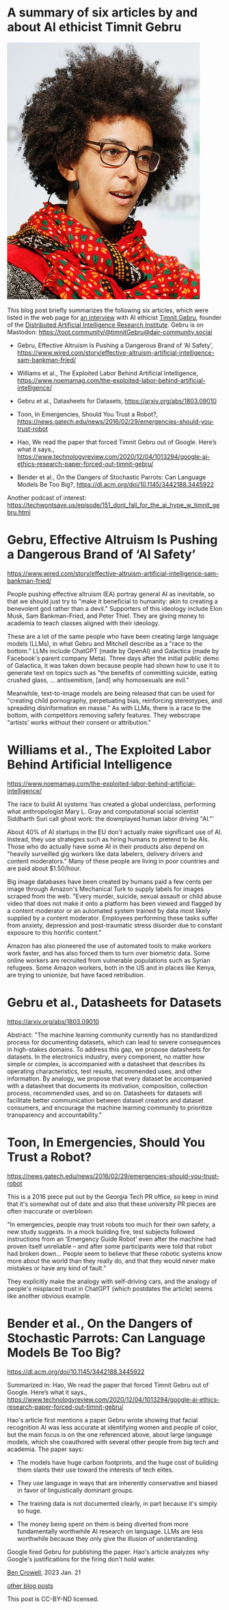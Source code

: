 A summary of six articles by and about AI ethicist Timnit Gebru
==============================================================

![portrait of Gebru](gebru_portrait.jpg)

This blog post briefly summarizes the following six articles, which were listed
in the web page for [an interview](https://open.spotify.com/episode/0Zyexhty6AEbINudjfnuRB?si=zZ3amJ6gQxK_6FCTq7nL9g&context=spotify%3Ashow%3A6NOJ6IkTb2GWMj1RpmtnxP) with AI ethicist [Timnit Gebru](https://en.wikipedia.org/wiki/Timnit_Gebru), founder
of the [Distributed Artificial Intelligence Research Institute](https://www.dair-institute.org/).
Gebru is on Mastodon: https://toot.community/@timnitGebru@dair-community.social

* Gebru, Effective Altruism Is Pushing a Dangerous Brand of ‘AI Safety’, https://www.wired.com/story/effective-altruism-artificial-intelligence-sam-bankman-fried/

* Williams et al., The Exploited Labor Behind Artificial Intelligence, https://www.noemamag.com/the-exploited-labor-behind-artificial-intelligence/

* Gebru et al., Datasheets for Datasets, https://arxiv.org/abs/1803.09010

* Toon, In Emergencies, Should You Trust a Robot?, https://news.gatech.edu/news/2016/02/29/emergencies-should-you-trust-robot

* Hao, We read the paper that forced Timnit Gebru out of Google. Here’s what it says., https://www.technologyreview.com/2020/12/04/1013294/google-ai-ethics-research-paper-forced-out-timnit-gebru/

* Bender et al., On the Dangers of Stochastic Parrots: Can Language Models Be Too Big?, https://dl.acm.org/doi/10.1145/3442188.3445922

Another podcast of interest: https://techwontsave.us/episode/151_dont_fall_for_the_ai_hype_w_timnit_gebru.html

# Gebru, Effective Altruism Is Pushing a Dangerous Brand of ‘AI Safety’

https://www.wired.com/story/effective-altruism-artificial-intelligence-sam-bankman-fried/

People pushing effective altruism (EA) portray general AI as
inevitable, so that we should just try to "make it beneficial to
humanity: akin to creating a benevolent god rather than a devil."
Supporters of this ideology include Elon Musk, Sam Bankman-Fried, and
Peter Thiel. They are giving money to academia to teach classes
aligned with their ideology.

These are a lot of the same people who have been creating large
language models (LLMs), in what Gebru and Mitchell describe as a "race
to the bottom." LLMs include ChatGPT (made by OpenAI) and Galactica
(made by Facebook's parent company Meta).  Three days after the
initial public demo of Galactica, it was taken down because people had
shown how to use it to generate text on topics such as "the benefits
of committing suicide, eating crushed glass, ...  antisemitism, [and]
why homosexuals are evil."

Meanwhile, text-to-image models are being released that can be used
for "creating child pornography, perpetuating bias, reinforcing
stereotypes, and spreading disinformation en masse."  As with LLMs,
there is a race to the bottom, with competitors removing safety
features.  They webscrape "artists’ works without their consent or
attribution."

# Williams et al., The Exploited Labor Behind Artificial Intelligence

https://www.noemamag.com/the-exploited-labor-behind-artificial-intelligence/

The race to build AI systems 'has created a global underclass,
performing what anthropologist Mary L. Gray and computational social
scientist Siddharth Suri call ghost work: the downplayed human labor
driving "AI."'

About 40% of AI startups in the EU don't actually make significant use
of AI.  Instead, they use strategies such as hiring humans to pretend
to be AIs.  Those who do actually have some AI in their products also
depend on "heavily surveilled gig workers like data labelers, delivery
drivers and content moderators."  Many of these people are living in
poor countries and are paid about $1.50/hour.

Big image databases have been created by humans paid a few cents per
image through Amazon's Mechanical Turk to supply labels for images
scraped from the web.  "Every murder, suicide, sexual assault or child
abuse video that does not make it onto a platform has been viewed and
flagged by a content moderator or an automated system trained by data
most likely supplied by a content moderator. Employees performing
these tasks suffer from anxiety, depression and post-traumatic stress
disorder due to constant exposure to this horrific content."


Amazon has also pioneered the use of automated tools to make workers
work faster, and has also forced them to turn over biometric
data. Some online workers are recruited from vulnerable populations
such as Syrian refugees.  Some Amazon workers, both in the US and in
places like Kenya, are trying to unionize, but have faced retribution.


# Gebru et al., Datasheets for Datasets

https://arxiv.org/abs/1803.09010

Abstract: "The machine learning community currently has no
standardized process for documenting datasets, which can lead to
severe consequences in high-stakes domains. To address this gap, we
propose datasheets for datasets. In the electronics industry, every
component, no matter how simple or complex, is accompanied with a
datasheet that describes its operating characteristics, test results,
recommended uses, and other information. By analogy, we propose that
every dataset be accompanied with a datasheet that documents its
motivation, composition, collection process, recommended uses, and so
on. Datasheets for datasets will facilitate better communication
between dataset creators and dataset consumers, and encourage the
machine learning community to prioritize transparency and
accountability."

# Toon, In Emergencies, Should You Trust a Robot?

https://news.gatech.edu/news/2016/02/29/emergencies-should-you-trust-robot

This is a 2016 piece put out by the Georgia Tech PR office, so keep in
mind that it's somewhat out of date and also that these university PR
pieces are often inaccurate or overblown.

"In emergencies, people may trust robots too much for their own
safety, a new study suggests. In a mock building fire, test subjects
followed instructions from an 'Emergency Guide Robot' even after the
machine had proven itself unreliable – and after some participants
were told that robot had broken down... People seem to believe that
these robotic systems know more about the world than they really do,
and that they would never make mistakes or have any kind of fault."

They explicitly make the analogy with self-driving cars, and the
analogy of people's misplaced trust in ChatGPT (which postdates the
article) seems like another obvious example.


# Bender et al., On the Dangers of Stochastic Parrots: Can Language Models Be Too Big?

https://dl.acm.org/doi/10.1145/3442188.3445922

Summarized in: Hao, We read the paper that forced Timnit Gebru out of Google. Here’s what it says., https://www.technologyreview.com/2020/12/04/1013294/google-ai-ethics-research-paper-forced-out-timnit-gebru/

Hao's article first mentions a paper Gebru wrote showing that facial
recognition AI was less accurate at identifying women and people of
color, but the main focus is on the one referenced above, about large language
models, which she coauthored with several other people from big tech
and academia. The paper says: 

* The models have huge carbon footprints, and the huge cost of building them slants their use toward the interests of tech elites.

* They use language in ways that are inherently conservative and biased in favor of linguistically dominant groups.

* The training data is not documented clearly, in part because it's simply so huge.

* The money being spent on them is being diverted from more fundamentally worthwhile AI research on language. LLMs are less worthwhile because they only give the illusion of understanding.

Google fired Gebru for publishing the paper. Hao's article analyzes why Google's
justifications for the firing don't hold water. 

[Ben Crowell](http://lightandmatter.com/area4author.html), 2023 Jan. 21

[other blog posts](https://bcrowell.github.io/)

This post is CC-BY-ND licensed.

